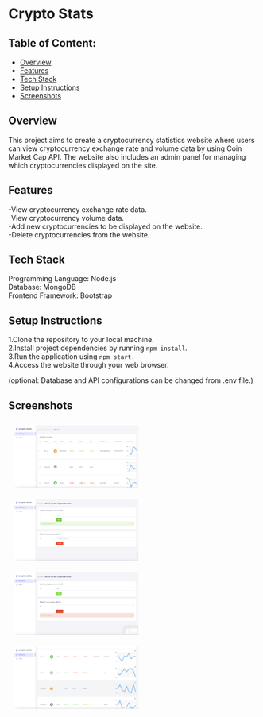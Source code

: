 # Crypto Stats


## Table of Content:

- [Overview](#overview)
- [Features](#overview)
- [Tech Stack](#overview)
- [Setup Instructions](#screenshots)
- [Screenshots](#screenshots)


## Overview
This project aims to create a cryptocurrency statistics website where users can view cryptocurrency exchange rate and volume data by using Coin Market Cap API.
The website also includes an admin panel for managing which cryptocurrencies displayed on the site.

## Features

-View cryptocurrency exchange rate data.<br />
-View cryptocurrency volume data.<br />
-Add new cryptocurrencies to be displayed on the website.<br />
-Delete cryptocurrencies from the website.<br />

## Tech Stack
Programming Language: Node.js<br />
Database: MongoDB<br />
Frontend Framework: Bootstrap<br />


## Setup Instructions
1.Clone the repository to your local machine. <br />
2.Install project dependencies by running ```npm install```. <br />
3.Run the application using ```npm start.``` <br />
4.Access the website through your web browser. <br />

(optional: Database and API configurations can be changed from .env file.)



## Screenshots


<div style="display: flex; flex-wrap: wrap;">
    <div style="width: 50%; padding: 10px;">
        <img src="public/screenshots/Screenshot%202024-05-25%20at%2014.25.04.png" style="width: 100%; height: auto;">
    </div>
    <div style="width: 50%; padding: 10px;">
        <img src="public/screenshots/Screenshot%202024-05-25%20at%2014.25.28.png" style="width: 100%; height: auto;">
    </div>
    <div style="width: 50%; padding: 10px;">
        <img src="public/screenshots/Screenshot%202024-05-25%20at%2014.25.44.png" style="width: 100%; height: auto;">
    </div>
    <div style="width: 50%; padding: 10px;">
        <img src="public/screenshots/Screenshot%202024-05-25%20at%2014.26.06.png" style="width: 100%; height: auto;">
    </div>
</div>
